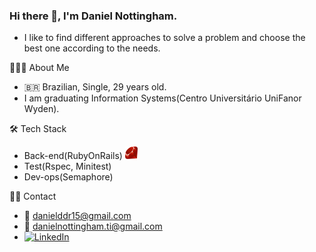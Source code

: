 ### Hi there 👋, I'm Daniel Nottingham.

- I like to find different approaches to solve a problem and choose the best one according to the needs. 

👨🏻‍💻 About Me
- :brazil: Brazilian, Single, 29 years old.
- I am graduating Information Systems(Centro Universitário UniFanor Wyden).

:hammer_and_wrench: Tech Stack
- Back-end(RubyOnRails) <code><img height="20" src="https://raw.githubusercontent.com/github/explore/80688e429a7d4ef2fca1e82350fe8e3517d3494d/topics/ruby/ruby.png"></code>
- Test(Rspec, Minitest)
- Dev-ops(Semaphore)

🤝🏻 Contact
- :e-mail: danielddr15@gmail.com
- :e-mail: danielnottingham.ti@gmail.com
- <a href="https://www.linkedin.com/in/daniel-nottingham-433713177" target="_blank"><img src="https://img.shields.io/badge/LinkedIn-%230077B5.svg?&style=flat-square&logo=linkedin&logoColor=white" alt="LinkedIn"></a>


<!--
**danielnottingham/danielnottingham** is a ✨ _special_ ✨ repository because its `README.md` (this file) appears on your GitHub profile.

Here are some ideas to get you started:

- 🔭 I’m currently working on ...
- 🌱 I’m currently learning ...
- 👯 I’m looking to collaborate on ...
- 🤔 I’m looking for help with ...
- 💬 Ask me about ...
- 📫 How to reach me: ...
- 😄 Pronouns: ...
- ⚡ Fun fact: ...
-->

